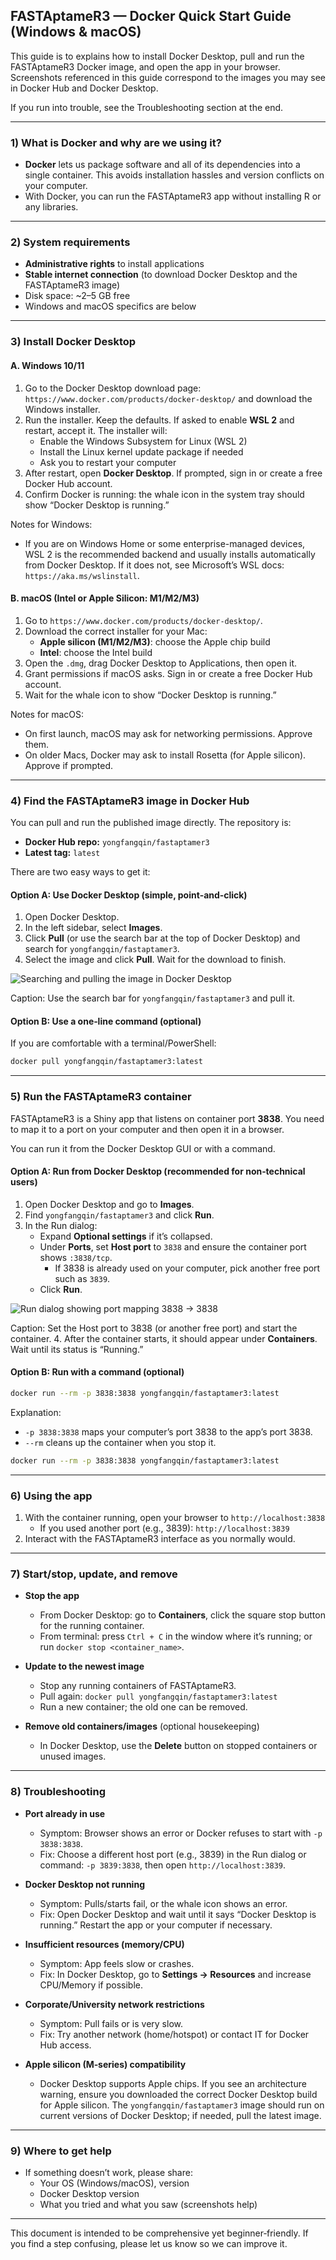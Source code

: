 ## FASTAptameR3 — Docker Quick Start Guide (Windows & macOS)

This guide is to explains how to install Docker Desktop, pull and run the FASTAptameR3 Docker image, and open the app in your browser. Screenshots referenced in this guide correspond to the images you may see in Docker Hub and Docker Desktop.

If you run into trouble, see the Troubleshooting section at the end.

---

### 1) What is Docker and why are we using it?

- **Docker** lets us package software and all of its dependencies into a single container. This avoids installation hassles and version conflicts on your computer.
- With Docker, you can run the FASTAptameR3 app without installing R or any libraries.

---

### 2) System requirements

- **Administrative rights** to install applications
- **Stable internet connection** (to download Docker Desktop and the FASTAptameR3 image)
- Disk space: ~2–5 GB free
- Windows and macOS specifics are below

---

### 3) Install Docker Desktop

#### A. Windows 10/11

1. Go to the Docker Desktop download page: `https://www.docker.com/products/docker-desktop/` and download the Windows installer.
2. Run the installer. Keep the defaults. If asked to enable **WSL 2** and restart, accept it. The installer will:
   - Enable the Windows Subsystem for Linux (WSL 2)
   - Install the Linux kernel update package if needed
   - Ask you to restart your computer
3. After restart, open **Docker Desktop**. If prompted, sign in or create a free Docker Hub account.
4. Confirm Docker is running: the whale icon in the system tray should show “Docker Desktop is running.”

Notes for Windows:
- If you are on Windows Home or some enterprise-managed devices, WSL 2 is the recommended backend and usually installs automatically from Docker Desktop. If it does not, see Microsoft’s WSL docs: `https://aka.ms/wslinstall`.

#### B. macOS (Intel or Apple Silicon: M1/M2/M3)

1. Go to `https://www.docker.com/products/docker-desktop/`.
2. Download the correct installer for your Mac:
   - **Apple silicon (M1/M2/M3)**: choose the Apple chip build
   - **Intel**: choose the Intel build
3. Open the `.dmg`, drag Docker Desktop to Applications, then open it.
4. Grant permissions if macOS asks. Sign in or create a free Docker Hub account.
5. Wait for the whale icon to show “Docker Desktop is running.”

Notes for macOS:
- On first launch, macOS may ask for networking permissions. Approve them.
- On older Macs, Docker may ask to install Rosetta (for Apple silicon). Approve if prompted.

---

### 4) Find the FASTAptameR3 image in Docker Hub

You can pull and run the published image directly. The repository is:

- **Docker Hub repo:** `yongfangqin/fastaptamer3`
- **Latest tag:** `latest`

There are two easy ways to get it:

#### Option A: Use Docker Desktop (simple, point‑and‑click)
1. Open Docker Desktop.
2. In the left sidebar, select **Images**.
3. Click **Pull** (or use the search bar at the top of Docker Desktop) and search for `yongfangqin/fastaptamer3`.
4. Select the image and click **Pull**. Wait for the download to finish.

![Searching and pulling the image in Docker Desktop](docker-guide-images/docker_image_search.png)

Caption: Use the search bar for `yongfangqin/fastaptamer3` and pull it.

#### Option B: Use a one‑line command (optional)
If you are comfortable with a terminal/PowerShell:

```bash
docker pull yongfangqin/fastaptamer3:latest
```

---

### 5) Run the FASTAptameR3 container

FASTAptameR3 is a Shiny app that listens on container port **3838**. You need to map it to a port on your computer and then open it in a browser.

You can run it from the Docker Desktop GUI or with a command.

#### Option A: Run from Docker Desktop (recommended for non‑technical users)
1. Open Docker Desktop and go to **Images**.
2. Find `yongfangqin/fastaptamer3` and click **Run**.
3. In the Run dialog:
   - Expand **Optional settings** if it’s collapsed.
   - Under **Ports**, set **Host port** to `3838` and ensure the container port shows `:3838/tcp`.
     - If 3838 is already used on your computer, pick another free port such as `3839`.
   - Click **Run**.

![Run dialog showing port mapping 3838 -> 3838](docker-guide-images/docker_run_container.png)

Caption: Set the Host port to 3838 (or another free port) and start the container.
4. After the container starts, it should appear under **Containers**. Wait until its status is “Running.”

#### Option B: Run with a command (optional)

```bash
docker run --rm -p 3838:3838 yongfangqin/fastaptamer3:latest
```

Explanation:
- `-p 3838:3838` maps your computer’s port 3838 to the app’s port 3838.
- `--rm` cleans up the container when you stop it.

```bash
docker run --rm -p 3838:3838 yongfangqin/fastaptamer3:latest
```

---

### 6) Using the app

1. With the container running, open your browser to `http://localhost:3838`
   - If you used another port (e.g., 3839): `http://localhost:3839`
2. Interact with the FASTAptameR3 interface as you normally would.

---

### 7) Start/stop, update, and remove

- **Stop the app**
  - From Docker Desktop: go to **Containers**, click the square stop button for the running container.
  - From terminal: press `Ctrl + C` in the window where it’s running; or run `docker stop <container_name>`.

- **Update to the newest image**
  - Stop any running containers of FASTAptameR3.
  - Pull again: `docker pull yongfangqin/fastaptamer3:latest`
  - Run a new container; the old one can be removed.

- **Remove old containers/images** (optional housekeeping)
  - In Docker Desktop, use the **Delete** button on stopped containers or unused images.

---

### 8) Troubleshooting

- **Port already in use**
  - Symptom: Browser shows an error or Docker refuses to start with `-p 3838:3838`.
  - Fix: Choose a different host port (e.g., 3839) in the Run dialog or command: `-p 3839:3838`, then open `http://localhost:3839`.

- **Docker Desktop not running**
  - Symptom: Pulls/starts fail, or the whale icon shows an error.
  - Fix: Open Docker Desktop and wait until it says “Docker Desktop is running.” Restart the app or your computer if necessary.

- **Insufficient resources (memory/CPU)**
  - Symptom: App feels slow or crashes.
  - Fix: In Docker Desktop, go to **Settings → Resources** and increase CPU/Memory if possible.

- **Corporate/University network restrictions**
  - Symptom: Pull fails or is very slow.
  - Fix: Try another network (home/hotspot) or contact IT for Docker Hub access.

- **Apple silicon (M‑series) compatibility**
  - Docker Desktop supports Apple chips. If you see an architecture warning, ensure you downloaded the correct Docker Desktop build for Apple silicon. The `yongfangqin/fastaptamer3` image should run on current versions of Docker Desktop; if needed, pull the latest image.

---

### 9) Where to get help

- If something doesn’t work, please share:
  - Your OS (Windows/macOS), version
  - Docker Desktop version
  - What you tried and what you saw (screenshots help)

---

This document is intended to be comprehensive yet beginner‑friendly. If you find a step confusing, please let us know so we can improve it.


